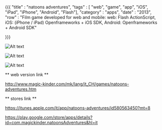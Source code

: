 {{{
    "title"    : "natoons adventures",
    "tags"     : [ "web", "game", "app", "iOS", "iPad", "iPhone", "Android", "Flash"],
    "category" : "apps",
    "date"     : "2013",
    "row"  : "Film game developed for web and mobile: web: Flash ActionScript, iOS: (iPhone / iPad) Openframeworks + iOS SDK, Android: Openframeworks + Android SDK"

}}}

![Alt text](/imgs/natoons/1.png)

![Alt text](/imgs/natoons/2.jpg)

![Alt text](/imgs/natoons/3.jpg)


** web version link **

http://www.magic-kinder.com/mk/lang/it_CH/games/natoons-adventures.htm

** stores link **

https://itunes.apple.com/it/app/natoons-adventures/id580563450?mt=8

https://play.google.com/store/apps/details?id=com.magickinder.natoonsAdventures&hl=it